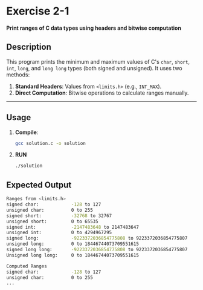 # Exercise 2-1

**Print ranges of C data types using headers and bitwise computation**

## Description

This program prints the minimum and maximum values of C's `char`, `short`, `int`, `long`, and `long long` types (both signed and unsigned). It uses two methods:

1. **Standard Headers**: Values from `<limits.h>` (e.g., `INT_MAX`).
2. **Direct Computation**: Bitwise operations to calculate ranges manually.

---

## Usage

1. **Compile**:
   ```bash
   gcc solution.c -o solution
   ```
2. **RUN**

   ```bash
   ./solution
   ```

## Expected Output

```bash
Ranges from <limits.h>
signed char:            -128 to 127
unsigned char:          0 to 255
signed short:           -32768 to 32767
unsigned short:         0 to 65535
signed int:             -2147483648 to 2147483647
unsigned int:           0 to 4294967295
signed long:            -9223372036854775808 to 9223372036854775807
unsigned long:          0 to 18446744073709551615
signed long long:       -9223372036854775808 to 9223372036854775807
Unsigned long long:     0 to 18446744073709551615

Computed Ranges
signed char:            -128 to 127
unsigned char:          0 to 255
...
```
